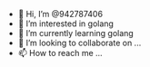 - 👋 Hi, I’m @942787406
- 👀 I’m interested in golang 
- 🌱 I’m currently learning golang
- 💞️ I’m looking to collaborate on ...
- 📫 How to reach me ...

<!---
942787406/942787406 is a ✨ special ✨ repository because its `README.md` (this file) appears on your GitHub profile.
You can click the Preview link to take a look at your changes.
--->
